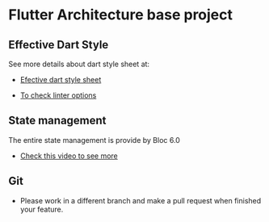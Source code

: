 # Flutter Architecture base project


## Effective Dart Style

See more details about dart style sheet at:

- [Efective dart style sheet](https://dart.dev/guides/language/effective-dart/style)

- [To check linter options](https://dart-lang.github.io/linter/lints/)

## State management

The entire state management is provide by Bloc 6.0

- [Check this video to see more](https://www.youtube.com/watch?v=_7Mh66FFSNg)

## Git

- Please work in a different branch and make a pull request when finished your feature.  